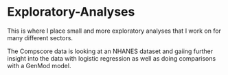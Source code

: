 # Exploratory-Analyses
This is where I place small and more exploratory analyses that I work on for many different sectors. 

The Compscore data is looking at an NHANES dataset and gaiing further insight into the data with logistic regression as well as doing comparisons with a GenMod model.
